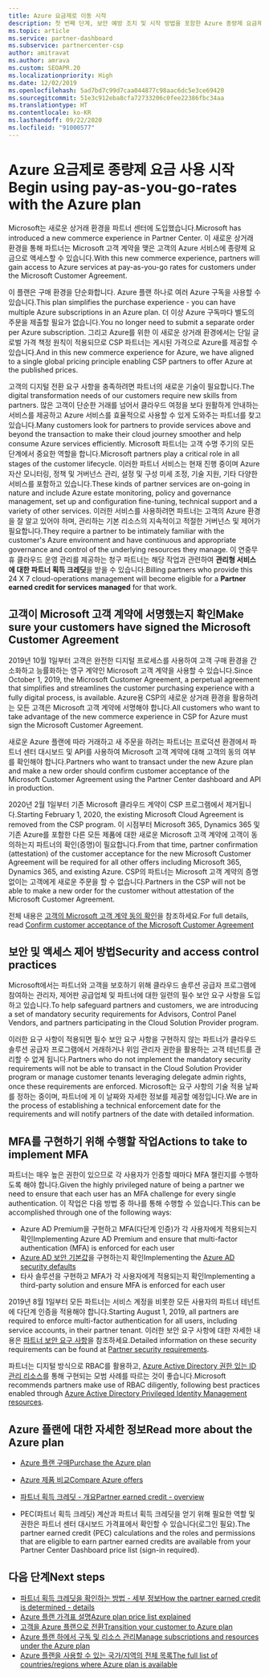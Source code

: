 ```yaml
---
title: Azure 요금제로 이동 시작
description: 첫 번째 단계, 보안 예방 조치 및 시작 방법을 포함한 Azure 종량제 요금제를 사용하여 귀하와 고객이 알아야 하는 사항에 대해 알아봅니다.
ms.topic: article
ms.service: partner-dashboard
ms.subservice: partnercenter-csp
author: amitravat
ms.author: amrava
ms.custom: SEOAPR.20
ms.localizationpriority: High
ms.date: 12/02/2019
ms.openlocfilehash: 5ad7bd7c99d7caa044877c98aac6dc5e3ce69420
ms.sourcegitcommit: 51e3c912eba8cfa72733206c0fee22386fbc34aa
ms.translationtype: HT
ms.contentlocale: ko-KR
ms.lasthandoff: 09/22/2020
ms.locfileid: "91000577"
---
```

# <a name="begin-using-pay-as-you-go-rates-with-the-azure-plan"></a><span data-ttu-id="02879-103">Azure 요금제로 종량제 요금 사용 시작</span><span class="sxs-lookup"><span data-stu-id="02879-103">Begin using pay-as-you-go-rates with the Azure plan</span></span>

<span data-ttu-id="02879-104">Microsoft는 새로운 상거래 환경을 파트너 센터에 도입했습니다.</span><span class="sxs-lookup"><span data-stu-id="02879-104">Microsoft has introduced a new commerce experience in Partner Center.</span></span>  <span data-ttu-id="02879-105">이 새로운 상거래 환경을 통해 파트너는 Microsoft 고객 계약을 맺은 고객의 Azure 서비스에 종량제 요금으로 액세스할 수 있습니다.</span><span class="sxs-lookup"><span data-stu-id="02879-105">With this new commerce experience, partners will gain access to Azure services at pay-as-you-go rates for customers under the Microsoft Customer Agreement.</span></span>

<span data-ttu-id="02879-106">이 플랜은 구매 환경을 단순화합니다. Azure 플랜 하나로 여러 Azure 구독을 사용할 수 있습니다.</span><span class="sxs-lookup"><span data-stu-id="02879-106">This plan simplifies the purchase experience - you can have multiple Azure subscriptions in an Azure plan.</span></span> <span data-ttu-id="02879-107">더 이상 Azure 구독마다 별도의 주문을 제출할 필요가 없습니다.</span><span class="sxs-lookup"><span data-stu-id="02879-107">You no longer need to submit a separate order per Azure subscription.</span></span> <span data-ttu-id="02879-108">그리고 Azure를 위한 이 새로운 상거래 환경에서는 단일 글로벌 가격 책정 원칙이 적용되므로 CSP 파트너는 게시된 가격으로 Azure를 제공할 수 있습니다.</span><span class="sxs-lookup"><span data-stu-id="02879-108">And in this new commerce experience for Azure, we have aligned to a single global pricing principle enabling CSP partners to offer Azure at the published prices.</span></span>

<span data-ttu-id="02879-109">고객의 디지털 전환 요구 사항을 충족하려면 파트너의 새로운 기술이 필요합니다.</span><span class="sxs-lookup"><span data-stu-id="02879-109">The digital transformation needs of our customers require new skills from partners.</span></span> <span data-ttu-id="02879-110">많은 고객이 단순한 거래를 넘어서 클라우드 여정을 보다 원활하게 안내하는 서비스를 제공하고 Azure 서비스를 효율적으로 사용할 수 있게 도와주는 파트너를 찾고 있습니다.</span><span class="sxs-lookup"><span data-stu-id="02879-110">Many customers look for partners to provide services above and beyond the transaction to make their cloud journey smoother and help consume Azure services efficiently.</span></span> <span data-ttu-id="02879-111">Microsoft 파트너는 고객 수명 주기의 모든 단계에서 중요한 역할을 합니다.</span><span class="sxs-lookup"><span data-stu-id="02879-111">Microsoft partners play a critical role in all stages of the customer lifecycle.</span></span> <span data-ttu-id="02879-112">이러한 파트너 서비스는 현재 진행 중이며 Azure 자산 모니터링, 정책 및 거버넌스 관리, 설정 및 구성 미세 조정, 기술 지원, 기타 다양한 서비스를 포함하고 있습니다.</span><span class="sxs-lookup"><span data-stu-id="02879-112">These kinds of partner services are on-going in nature and include Azure estate monitoring, policy and governance management, set up and configuration fine-tuning, technical support and a variety of other services.</span></span> <span data-ttu-id="02879-113">이러한 서비스를 사용하려면 파트너는 고객의 Azure 환경을 잘 알고 있어야 하며, 관리하는 기본 리소스의 지속적이고 적절한 거버넌스 및 제어가 필요합니다.</span><span class="sxs-lookup"><span data-stu-id="02879-113">They require a partner to be intimately familiar with the customer's Azure environment and have continuous and appropriate governance and control of the underlying resources they manage.</span></span> <span data-ttu-id="02879-114">이 연중무휴 클라우드 운영 관리를 제공하는 청구 파트너는 해당 작업과 관련하여 **관리형 서비스에 대한 파트너 획득 크레딧**을 받을 수 있습니다.</span><span class="sxs-lookup"><span data-stu-id="02879-114">Billing partners who provide this 24 X 7 cloud-operations management will become eligible for a **Partner earned credit for services managed** for that work.</span></span>

## <a name="make-sure-your-customers-have-signed-the-microsoft-customer-agreement"></a><span data-ttu-id="02879-115">고객이 Microsoft 고객 계약에 서명했는지 확인</span><span class="sxs-lookup"><span data-stu-id="02879-115">Make sure your customers have signed the Microsoft Customer Agreement</span></span>

<span data-ttu-id="02879-116">2019년 10월 1일부터 고객은 완전한 디지털 프로세스를 사용하여 고객 구매 환경을 간소화하고 능률화하는 영구 계약인 Microsoft 고객 계약을 사용할 수 있습니다.</span><span class="sxs-lookup"><span data-stu-id="02879-116">Since October 1, 2019, the Microsoft Customer Agreement, a perpetual agreement that simplifies and streamlines the customer purchasing experience with a fully digital process, is available.</span></span> <span data-ttu-id="02879-117">Azure용 CSP의 새로운 상거래 환경을 활용하려는 모든 고객은 Microsoft 고객 계약에 서명해야 합니다.</span><span class="sxs-lookup"><span data-stu-id="02879-117">All customers who want to take advantage of the new commerce experience in CSP for Azure must sign the Microsoft Customer Agreement.</span></span>

<span data-ttu-id="02879-118">새로운 Azure 플랜에 따라 거래하고 새 주문을 하려는 파트너는 프로덕션 환경에서 파트너 센터 대시보드 및 API를 사용하여 Microsoft 고객 계약에 대해 고객의 동의 여부를 확인해야 합니다.</span><span class="sxs-lookup"><span data-stu-id="02879-118">Partners who want to transact under the new Azure plan and make a new order should confirm customer acceptance of the Microsoft Customer Agreement using the Partner Center dashboard and API in production.</span></span>

<span data-ttu-id="02879-119">2020년 2월 1일부터 기존 Microsoft 클라우드 계약이 CSP 프로그램에서 제거됩니다.</span><span class="sxs-lookup"><span data-stu-id="02879-119">Starting February 1, 2020, the existing Microsoft Cloud Agreement is removed from the CSP program.</span></span> <span data-ttu-id="02879-120">이 시점부터 Microsoft 365, Dynamics 365 및 기존 Azure를 포함한 다른 모든 제품에 대한 새로운 Microsoft 고객 계약에 고객이 동의하는지 파트너의 확인(증명)이 필요합니다.</span><span class="sxs-lookup"><span data-stu-id="02879-120">From that time, partner confirmation (attestation) of the customer acceptance for the new Microsoft Customer Agreement will be required for all other offers including Microsoft 365, Dynamics 365, and existing Azure.</span></span> <span data-ttu-id="02879-121">CSP의 파트너는 Microsoft 고객 계약의 증명 없이는 고객에게 새로운 주문을 할 수 없습니다.</span><span class="sxs-lookup"><span data-stu-id="02879-121">Partners in the CSP will not be able to make a new order for the customer without attestation of the Microsoft Customer Agreement.</span></span>

<span data-ttu-id="02879-122">전체 내용은 [고객의 Microsoft 고객 계약 동의 확인](confirm-customer-agreement.md)을 참조하세요.</span><span class="sxs-lookup"><span data-stu-id="02879-122">For full details, read [Confirm customer acceptance of the Microsoft Customer Agreement](confirm-customer-agreement.md)</span></span>

## <a name="security-and-access-control-practices"></a><span data-ttu-id="02879-123">보안 및 액세스 제어 방법</span><span class="sxs-lookup"><span data-stu-id="02879-123">Security and access control practices</span></span>

<span data-ttu-id="02879-124">Microsoft에서는 파트너와 고객을 보호하기 위해 클라우드 솔루션 공급자 프로그램에 참여하는 관리자, 제어판 공급업체 및 파트너에 대한 일련의 필수 보안 요구 사항을 도입하고 있습니다.</span><span class="sxs-lookup"><span data-stu-id="02879-124">To help safeguard partners and customers, we are introducing a set of mandatory security requirements for Advisors, Control Panel Vendors, and partners participating in the Cloud Solution Provider program.</span></span>

<span data-ttu-id="02879-125">이러한 요구 사항이 적용되면 필수 보안 요구 사항을 구현하지 않는 파트너가 클라우드 솔루션 공급자 프로그램에서 거래하거나 위임 관리자 권한을 활용하는 고객 테넌트를 관리할 수 없게 됩니다.</span><span class="sxs-lookup"><span data-stu-id="02879-125">Partners who do not implement the mandatory security requirements will not be able to transact in the Cloud Solution Provider program or manage customer tenants leveraging delegate admin rights, once these requirements are enforced.</span></span> <span data-ttu-id="02879-126">Microsoft는 요구 사항의 기술 적용 날짜를 정하는 중이며, 파트너에 게 이 날짜와 자세한 정보를 제공할 예정입니다.</span><span class="sxs-lookup"><span data-stu-id="02879-126">We are in the process of establishing a technical enforcement date for the requirements and will notify partners of the date with detailed information.</span></span>

## <a name="actions-to-take-to-implement-mfa"></a><span data-ttu-id="02879-127">MFA를 구현하기 위해 수행할 작업</span><span class="sxs-lookup"><span data-stu-id="02879-127">Actions to take to implement MFA</span></span>

<span data-ttu-id="02879-128">파트너는 매우 높은 권한이 있으므로 각 사용자가 인증할 때마다 MFA 챌린지를 수행하도록 해야 합니다.</span><span class="sxs-lookup"><span data-stu-id="02879-128">Given the highly privileged nature of being a partner we need to ensure that each user has an MFA challenge for every single authentication.</span></span> <span data-ttu-id="02879-129">이 작업은 다음 방법 중 하나를 통해 수행할 수 있습니다.</span><span class="sxs-lookup"><span data-stu-id="02879-129">This can be accomplished through one of the following ways:</span></span>

- <span data-ttu-id="02879-130">Azure AD Premium을 구현하고 MFA(다단계 인증)가 각 사용자에게 적용되는지 확인</span><span class="sxs-lookup"><span data-stu-id="02879-130">Implementing Azure AD Premium and ensure that multi-factor authentication (MFA) is enforced for each user</span></span>
- <span data-ttu-id="02879-131">[Azure AD 보안 기본값](/azure/active-directory/conditional-access/concept-conditional-access-security-defaults)을 구현하는지 확인</span><span class="sxs-lookup"><span data-stu-id="02879-131">Implementing the [Azure AD security defaults](/azure/active-directory/conditional-access/concept-conditional-access-security-defaults)</span></span>
- <span data-ttu-id="02879-132">타사 솔루션을 구현하고 MFA가 각 사용자에게 적용되는지 확인</span><span class="sxs-lookup"><span data-stu-id="02879-132">Implementing a third-party solution and ensure MFA is enforced for each user</span></span>

<span data-ttu-id="02879-133">2019년 8월 1일부터 모든 파트너는 서비스 계정을 비롯한 모든 사용자의 파트너 테넌트에 다단계 인증을 적용해야 합니다.</span><span class="sxs-lookup"><span data-stu-id="02879-133">Starting August 1, 2019, all partners are required to enforce multi-factor authentication for all users, including service accounts, in their partner tenant.</span></span> <span data-ttu-id="02879-134">이러한 보안 요구 사항에 대한 자세한 내용은 [파트너 보안 요구 사항](partner-security-requirements.md)을 참조하세요.</span><span class="sxs-lookup"><span data-stu-id="02879-134">Detailed information on these security requirements can be found at [Partner security requirements](partner-security-requirements.md).</span></span>

<span data-ttu-id="02879-135">파트너는 디지털 방식으로 RBAC를 활용하고, [Azure Active Directory 권한 있는 ID 관리 리소스](/azure/active-directory/privileged-identity-management/pim-configure)를 통해 구현되는 모범 사례를 따르는 것이 좋습니다.</span><span class="sxs-lookup"><span data-stu-id="02879-135">Microsoft recommends partners make use of RBAC diligently, following best practices enabled through [Azure Active Directory Privileged Identity Management resources](/azure/active-directory/privileged-identity-management/pim-configure).</span></span>

## <a name="read-more-about-the-azure-plan"></a><span data-ttu-id="02879-136">Azure 플랜에 대한 자세한 정보</span><span class="sxs-lookup"><span data-stu-id="02879-136">Read more about the Azure plan</span></span>

- [<span data-ttu-id="02879-137">Azure 플랜 구매</span><span class="sxs-lookup"><span data-stu-id="02879-137">Purchase the Azure plan</span></span>](purchase-azure-plan.md)

- [<span data-ttu-id="02879-138">Azure 제품 비교</span><span class="sxs-lookup"><span data-stu-id="02879-138">Compare Azure offers</span></span>](compare-azure-offers.md)

- [<span data-ttu-id="02879-139">파트너 획득 크레딧 - 개요</span><span class="sxs-lookup"><span data-stu-id="02879-139">Partner earned credit - overview</span></span>](partner-earned-credit.md)

- <span data-ttu-id="02879-140">PEC(파트너 획득 크레딧) 계산과 파트너 획득 크레딧을 얻기 위해 필요한 역할 및 권한은 파트너 센터 대시보드 가격표에서 확인할 수 있습니다(로그인 필요).</span><span class="sxs-lookup"><span data-stu-id="02879-140">The partner earned credit (PEC) calculations and the roles and permissions that are eligible to earn partner earned credits are available from your Partner Center Dashboard price list (sign-in required).</span></span>

## <a name="next-steps"></a><span data-ttu-id="02879-141">다음 단계</span><span class="sxs-lookup"><span data-stu-id="02879-141">Next steps</span></span> 

- [<span data-ttu-id="02879-142">파트너 획득 크레딧을 확인하는 방법 - 세부 정보</span><span class="sxs-lookup"><span data-stu-id="02879-142">How the partner earned credit is determined - details</span></span>](partner-earned-credit-explanation.md)
- [<span data-ttu-id="02879-143">Azure 플랜 가격표 설명</span><span class="sxs-lookup"><span data-stu-id="02879-143">Azure plan price list explained</span></span>](azure-plan-price-list.md)
- [<span data-ttu-id="02879-144">고객을 Azure 플랜으로 전환</span><span class="sxs-lookup"><span data-stu-id="02879-144">Transition your customer to Azure plan</span></span>](azure-plan-transition.md)
- [<span data-ttu-id="02879-145">Azure 플랜 하에서 구독 및 리소스 관리</span><span class="sxs-lookup"><span data-stu-id="02879-145">Manage subscriptions and resources under the Azure plan</span></span>](azure-plan-manage.md)
- [<span data-ttu-id="02879-146">Azure 플랜을 사용할 수 있는 국가/지역의 전체 목록</span><span class="sxs-lookup"><span data-stu-id="02879-146">The full list of countries/regions where Azure plan is available</span></span>](https://query.prod.cms.rt.microsoft.com/cms/api/am/binary/RE3QN0x)